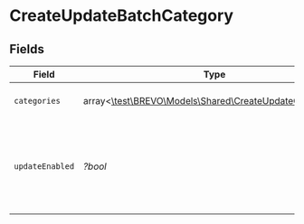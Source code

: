 # CreateUpdateBatchCategory


## Fields

| Field                                                                                                    | Type                                                                                                     | Required                                                                                                 | Description                                                                                              |
| -------------------------------------------------------------------------------------------------------- | -------------------------------------------------------------------------------------------------------- | -------------------------------------------------------------------------------------------------------- | -------------------------------------------------------------------------------------------------------- |
| `categories`                                                                                             | array<[\test\BREVO\Models\Shared\CreateUpdateCategories](../../Models/Shared/CreateUpdateCategories.md)> | :heavy_check_mark:                                                                                       | array of categories objects                                                                              |
| `updateEnabled`                                                                                          | *?bool*                                                                                                  | :heavy_minus_sign:                                                                                       | Facilitate to update the existing categories in the same request (updateEnabled = true)                  |
